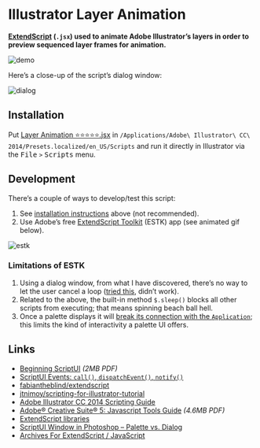 # Illustrator Layer Animation

**[ExtendScript](http://en.wikipedia.org/wiki/ExtendScript) (`.jsx`) used to animate Adobe Illustrator’s layers in order to preview sequenced layer frames for animation.**

![demo](https://cloud.githubusercontent.com/assets/218624/8022394/7e6d59d0-0c83-11e5-8a33-4164adbce8cd.gif)

Here’s a close-up of the script’s dialog window:

![dialog](https://cloud.githubusercontent.com/assets/218624/8022395/7e87a7d6-0c83-11e5-9c5c-d3c8a110a1fa.png)

## Installation

Put <a href=" Layer Animation ⭐⭐⭐⭐⭐.jsx"> Layer Animation ⭐⭐⭐⭐⭐.jsx</a> in `/Applications/Adobe\ Illustrator\ CC\ 2014/Presets.localized/en_US/Scripts` and run it directly in Illustrator via the <kbd>File</kbd> `>` <kbd>Scripts</kbd> menu.

## Development

There’s a couple of ways to develop/test this script:

1. See [installation instructions](#installation) above (not recommended).
2. Use Adobe’s free [ExtendScript Toolkit](https://creative.adobe.com/products/estk) (ESTK) app (see animated gif below).

![estk](https://cloud.githubusercontent.com/assets/218624/8019050/88fcb506-0bef-11e5-9287-57c5120f3939.gif)

### Limitations of ESTK

1. Using a dialog window, from what I have discovered, there’s no way to let the user cancel a loop ([tried this](http://armand.eu/blog/setinterval-for-adobe-extendscript/), didn’t work).
1. Related to the above, the built-in method `$.sleep()` blocks all other scripts from executing; that means spinning beach ball hell.
1. Once a palette displays it will [break its connection with the `Application`](https://forums.adobe.com/message/3631074#3631074); this limits the kind of interactivity a palette UI offers.

## Links

* [Beginning ScriptUI](http://www.kahrel.plus.com/indesign/scriptui-2-5.pdf) _(2MB PDF)_
* [ScriptUI Events: `call()`, `dispatchEvent()`, `notify()`](http://www.davidebarranca.com/2013/08/extendscript-scriptui-events-call-notify-dispatchevent/)
* [fabiantheblind/extendscript](https://github.com/fabiantheblind/extendscript)
* [jtnimoy/scripting-for-illustrator-tutorial](https://github.com/jtnimoy/scripting-for-illustrator-tutorial)
* [Adobe Illustrator CC 2014 Scripting Guide](http://wwwimages.adobe.com/content/dam/Adobe/en/devnet/illustrator/sdk/CC2014/Illustrator%20Scripting%20Guide.pdf)
* [Adobe® Creative Suite® 5: Javascript Tools Guide](http://wwwimages.adobe.com/content/dam/Adobe/en/products/indesign/pdfs/JavaScriptToolsGuide_CS5.pdf) _(4.6MB PDF)_
* [ExtendScript libraries](https://forums.adobe.com/thread/1111415)
* [ScriptUI Window in Photoshop – Palette vs. Dialog](http://www.davidebarranca.com/2012/10/scriptui-window-in-photoshop-palette-vs-dialog/)
* [Archives For ExtendScript / JavaScript](http://www.davidebarranca.com/category/code/extendscript-javascript/)
